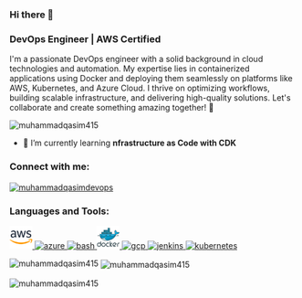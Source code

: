 <h3>Hi there 👋<h3>
<h3 align="left">DevOps Engineer | AWS Certified </h3>
<p align="left">I'm a passionate DevOps engineer with a solid background in cloud technologies and automation. My expertise lies in containerized applications using Docker and deploying them seamlessly on platforms like AWS, Kubernetes, and Azure Cloud. I thrive on optimizing workflows, building scalable infrastructure, and delivering high-quality solutions. Let's collaborate and create something amazing together! 🚀</p>

<p align="left"> <img src="https://komarev.com/ghpvc/?username=muhammadqasim415&label=Profile%20views&color=0e75b6&style=flat" alt="muhammadqasim415" /> </p>

- 🌱 I’m currently learning **nfrastructure as Code with CDK**

<h3 align="left">Connect with me:</h3>
<p align="left">
<a href="https://linkedin.com/in/muhammadqasimdevops" target="blank"><img align="center" src="https://raw.githubusercontent.com/rahuldkjain/github-profile-readme-generator/master/src/images/icons/Social/linked-in-alt.svg" alt="muhammadqasimdevops" height="30" width="40" /></a>
</p>

<h3 align="left">Languages and Tools:</h3>
<p align="left"> <a href="https://aws.amazon.com" target="_blank" rel="noreferrer"> <img src="https://raw.githubusercontent.com/devicons/devicon/master/icons/amazonwebservices/amazonwebservices-original-wordmark.svg" alt="aws" width="40" height="40"/> </a> <a href="https://azure.microsoft.com/en-in/" target="_blank" rel="noreferrer"> <img src="https://www.vectorlogo.zone/logos/microsoft_azure/microsoft_azure-icon.svg" alt="azure" width="40" height="40"/> </a> <a href="https://www.gnu.org/software/bash/" target="_blank" rel="noreferrer"> <img src="https://www.vectorlogo.zone/logos/gnu_bash/gnu_bash-icon.svg" alt="bash" width="40" height="40"/> </a> <a href="https://www.docker.com/" target="_blank" rel="noreferrer"> <img src="https://raw.githubusercontent.com/devicons/devicon/master/icons/docker/docker-original-wordmark.svg" alt="docker" width="40" height="40"/> </a> <a href="https://cloud.google.com" target="_blank" rel="noreferrer"> <img src="https://www.vectorlogo.zone/logos/google_cloud/google_cloud-icon.svg" alt="gcp" width="40" height="40"/> </a> <a href="https://www.jenkins.io" target="_blank" rel="noreferrer"> <img src="https://www.vectorlogo.zone/logos/jenkins/jenkins-icon.svg" alt="jenkins" width="40" height="40"/> </a> <a href="https://kubernetes.io" target="_blank" rel="noreferrer"> <img src="https://www.vectorlogo.zone/logos/kubernetes/kubernetes-icon.svg" alt="kubernetes" width="40" height="40"/> </a> </p>

<p><img align="left" src="https://github-readme-stats.vercel.app/api/top-langs?username=muhammadqasim415&show_icons=true&locale=en&layout=compact" alt="muhammadqasim415" /></p>

<p>&nbsp;<img align="center" src="https://github-readme-stats.vercel.app/api?username=muhammadqasim415&show_icons=true&locale=en" alt="muhammadqasim415" /></p>

<p><img align="center" src="https://github-readme-streak-stats.herokuapp.com/?user=muhammadqasim415&" alt="muhammadqasim415" /></p>
